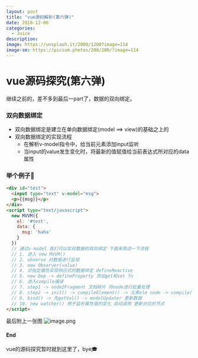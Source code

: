 ```yaml
---
layout: post
title: "vue源码解析(第六弹)"
date: 2018-12-06
categories:
  - Juice
description: 
image: https://unsplash.it/2000/1200?image=114
image-sm: https://picsum.photos/200/200/?image=114
---
```


# vue源码探究(第六弹)

继续之前的，差不多到最后一part了，数据的双向绑定。

### 双向数据绑定

- 双向数据绑定是建立在单向数据绑定(model ==> view)的基础之上的
- 双向数据绑定的实现流程
  - 在解析v-model指令中，给当前元素添加input监听
  - 当input的value发生变化时，将最新的值赋值给当前表达式所对应的data属性

### 举个例子🌰

```html
<div id="test">
  <input type="text" v-model="msg">
  <p>{{msg}}</p>
</div>
<script type="text/javascript">
  new MVVM({
    el: '#test',
    data: {
      msg: 'haha'
    }
  })
  // 通过v-model 我们可以实现数据的双向绑定 下面来简述一下流程
  // 1. 进入 new MVVM()
  // 2. observe 对数据进行监视
  // 3. new Observer(value)
  // 4. 对指定属性实现响应式的数据绑定 defineReactive
  // 5. new Dep -> defineProperty 添加get和set fn
  // 6. 进入compile编译
  // 7. step1 -> node2Fragment 文档碎片 将node进行批量处理
  // 8. step2 -> init() -> compileElement() -> 元素ele node -> compile() -> attrName = v-module
  // 9. bind() -> 先getVal() -> modelUpdater 更新数据
  // 10. new watcher() 用于监听属性值的变化 自动调用 更新对应的节点
</script>
```

最后附上一张图
![image.png](https://upload-images.jianshu.io/upload_images/3378252-f8847d0583203cc8.png?imageMogr2/auto-orient/strip%7CimageView2/2/w/1240)

#### End

vue的源码探究暂时就到这里了，bye🎓
